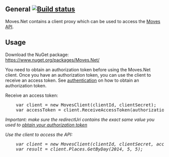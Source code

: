 ## General [![Build status](https://ci.appveyor.com/api/projects/status/rtco8giqylmxeq27)](https://ci.appveyor.com/project/TimSchlechter/moves-net)
Moves.Net contains a client proxy which can be used to access the [Moves](http://www.moves-app.com/) [API](https://dev.moves-app.com/docs/api).

## Usage

Download the NuGet package: https://www.nuget.org/packages/Moves.Net/

You need to obtain an authorization token before using the Moves.Net client. Once you have an authorization token, you can use the client to receive an access token. See [authentication](https://dev.moves-app.com/docs/authentication) on how to obtain an authorization token.

Receive an access token:
<pre>
	var client = new MovesClient(clientId, clientSecret);
	var accessToken = client.ReceiveAccessToken(authorizationToken, redirectUri);
</pre>
<em>Important: make sure the redirectUri contains the *exact* same value you used to [obtain your authorization token](https://dev.moves-app.com/docs/authentication#authorization)<em>

Use the client to access the API:
<pre>
	var client = new MovesClient(clientId, clientSecret, accessToken);
	var result = client.Places.GetByDay(2014, 5, 5);
</pre>